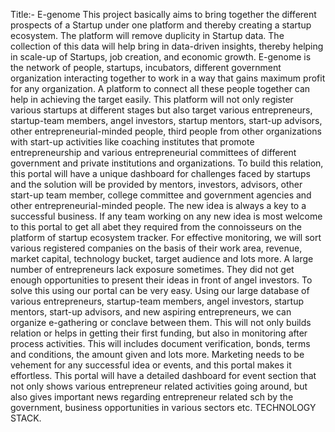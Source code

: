 Title:- E-genome
This project basically aims to bring together the different prospects of a Startup under one platform and thereby creating a startup ecosystem.
The platform will remove duplicity in Startup data. The collection of this data will help bring in data-driven insights, thereby helping in scale-up of Startups, job creation, and economic growth. 
E-genome is the network of people, startups, incubators, different government organization interacting together to work in a way that gains maximum profit for any organization. A platform to connect all these people together can help in achieving the target easily.
This platform will not only register various startups at different stages but also target various entrepreneurs, startup-team members, angel investors, startup mentors, start-up advisors, other entrepreneurial-minded people, third people from other organizations with start-up activities like coaching institutes that promote entrepreneurship and various entrepreneurial committees of different government and private institutions and organizations.
To build this relation, this portal will have a unique dashboard for challenges faced by startups and the solution will be provided by mentors, investors, advisors, other start-up team member, college committee and government agencies and other entrepreneurial-minded people.
The new idea is always a key to a successful business. If any team working on any new idea is most welcome to this portal to get all abet they required from the connoisseurs on the platform of startup ecosystem tracker.
For effective monitoring, we will sort various registered companies on the basis of their work area, revenue, market capital, technology bucket, target audience and lots more.
A large number of entrepreneurs lack exposure sometimes. They did not get enough opportunities to present their ideas in front of angel investors. To solve this using our portal can be very easy. Using our large database of various entrepreneurs, startup-team members, angel investors, startup mentors, start-up advisors, and new aspiring entrepreneurs, we can organize e-gathering or conclave between them. This will not only builds relation or helps in getting their first funding, but also in monitoring after process activities. This will includes document verification, bonds, terms and conditions, the amount given and lots more.
Marketing needs to be vehement for any successful idea or events, and this portal makes it effortless. This portal will have a detailed dashboard for event section that not only shows various entrepreneur related activities going around, but also gives important news regarding entrepreneur related sch by the government, business opportunities in various sectors etc.
TECHNOLOGY STACK.




